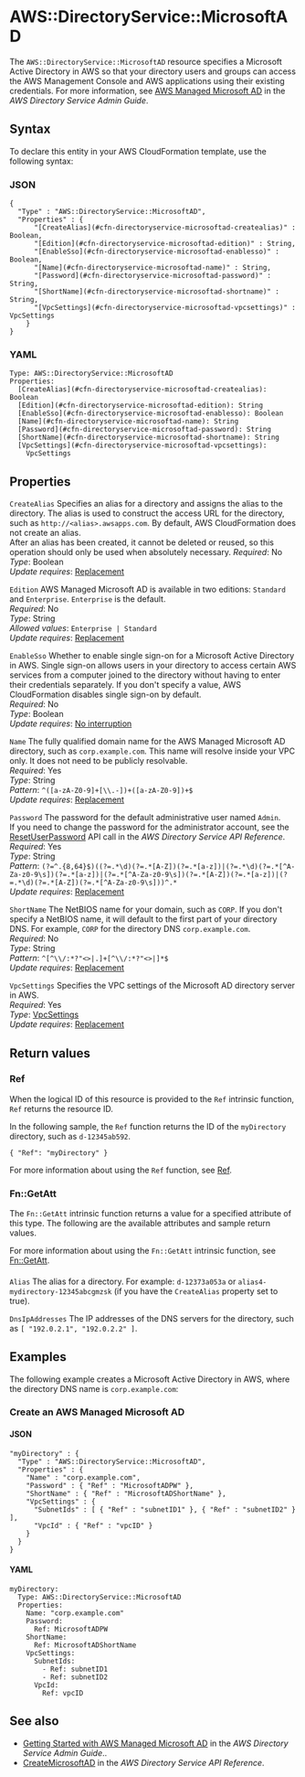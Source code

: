 # AWS::DirectoryService::MicrosoftAD<a name="aws-resource-directoryservice-microsoftad"></a>

The `AWS::DirectoryService::MicrosoftAD` resource specifies a Microsoft Active Directory in AWS so that your directory users and groups can access the AWS Management Console and AWS applications using their existing credentials\. For more information, see [AWS Managed Microsoft AD](https://docs.aws.amazon.com/directoryservice/latest/admin-guide/directory_microsoft_ad.html) in the *AWS Directory Service Admin Guide*\.

## Syntax<a name="aws-resource-directoryservice-microsoftad-syntax"></a>

To declare this entity in your AWS CloudFormation template, use the following syntax:

### JSON<a name="aws-resource-directoryservice-microsoftad-syntax.json"></a>

```
{
  "Type" : "AWS::DirectoryService::MicrosoftAD",
  "Properties" : {
      "[CreateAlias](#cfn-directoryservice-microsoftad-createalias)" : Boolean,
      "[Edition](#cfn-directoryservice-microsoftad-edition)" : String,
      "[EnableSso](#cfn-directoryservice-microsoftad-enablesso)" : Boolean,
      "[Name](#cfn-directoryservice-microsoftad-name)" : String,
      "[Password](#cfn-directoryservice-microsoftad-password)" : String,
      "[ShortName](#cfn-directoryservice-microsoftad-shortname)" : String,
      "[VpcSettings](#cfn-directoryservice-microsoftad-vpcsettings)" : VpcSettings
    }
}
```

### YAML<a name="aws-resource-directoryservice-microsoftad-syntax.yaml"></a>

```
Type: AWS::DirectoryService::MicrosoftAD
Properties: 
  [CreateAlias](#cfn-directoryservice-microsoftad-createalias): Boolean
  [Edition](#cfn-directoryservice-microsoftad-edition): String
  [EnableSso](#cfn-directoryservice-microsoftad-enablesso): Boolean
  [Name](#cfn-directoryservice-microsoftad-name): String
  [Password](#cfn-directoryservice-microsoftad-password): String
  [ShortName](#cfn-directoryservice-microsoftad-shortname): String
  [VpcSettings](#cfn-directoryservice-microsoftad-vpcsettings): 
    VpcSettings
```

## Properties<a name="aws-resource-directoryservice-microsoftad-properties"></a>

`CreateAlias`  <a name="cfn-directoryservice-microsoftad-createalias"></a>
Specifies an alias for a directory and assigns the alias to the directory\. The alias is used to construct the access URL for the directory, such as `http://<alias>.awsapps.com`\. By default, AWS CloudFormation does not create an alias\.  
After an alias has been created, it cannot be deleted or reused, so this operation should only be used when absolutely necessary\.
*Required*: No  
*Type*: Boolean  
*Update requires*: [Replacement](https://docs.aws.amazon.com/AWSCloudFormation/latest/UserGuide/using-cfn-updating-stacks-update-behaviors.html#update-replacement)

`Edition`  <a name="cfn-directoryservice-microsoftad-edition"></a>
 AWS Managed Microsoft AD is available in two editions: `Standard` and `Enterprise`\. `Enterprise` is the default\.  
*Required*: No  
*Type*: String  
*Allowed values*: `Enterprise | Standard`  
*Update requires*: [Replacement](https://docs.aws.amazon.com/AWSCloudFormation/latest/UserGuide/using-cfn-updating-stacks-update-behaviors.html#update-replacement)

`EnableSso`  <a name="cfn-directoryservice-microsoftad-enablesso"></a>
Whether to enable single sign\-on for a Microsoft Active Directory in AWS\. Single sign\-on allows users in your directory to access certain AWS services from a computer joined to the directory without having to enter their credentials separately\. If you don't specify a value, AWS CloudFormation disables single sign\-on by default\.  
*Required*: No  
*Type*: Boolean  
*Update requires*: [No interruption](https://docs.aws.amazon.com/AWSCloudFormation/latest/UserGuide/using-cfn-updating-stacks-update-behaviors.html#update-no-interrupt)

`Name`  <a name="cfn-directoryservice-microsoftad-name"></a>
The fully qualified domain name for the AWS Managed Microsoft AD directory, such as `corp.example.com`\. This name will resolve inside your VPC only\. It does not need to be publicly resolvable\.  
*Required*: Yes  
*Type*: String  
*Pattern*: `^([a-zA-Z0-9]+[\\.-])+([a-zA-Z0-9])+$`  
*Update requires*: [Replacement](https://docs.aws.amazon.com/AWSCloudFormation/latest/UserGuide/using-cfn-updating-stacks-update-behaviors.html#update-replacement)

`Password`  <a name="cfn-directoryservice-microsoftad-password"></a>
The password for the default administrative user named `Admin`\.  
If you need to change the password for the administrator account, see the [ResetUserPassword](https://docs.aws.amazon.com/directoryservice/latest/devguide/API_ResetUserPassword.html) API call in the *AWS Directory Service API Reference*\.  
*Required*: Yes  
*Type*: String  
*Pattern*: `(?=^.{8,64}$)((?=.*\d)(?=.*[A-Z])(?=.*[a-z])|(?=.*\d)(?=.*[^A-Za-z0-9\s])(?=.*[a-z])|(?=.*[^A-Za-z0-9\s])(?=.*[A-Z])(?=.*[a-z])|(?=.*\d)(?=.*[A-Z])(?=.*[^A-Za-z0-9\s]))^.*`  
*Update requires*: [Replacement](https://docs.aws.amazon.com/AWSCloudFormation/latest/UserGuide/using-cfn-updating-stacks-update-behaviors.html#update-replacement)

`ShortName`  <a name="cfn-directoryservice-microsoftad-shortname"></a>
The NetBIOS name for your domain, such as `CORP`\. If you don't specify a NetBIOS name, it will default to the first part of your directory DNS\. For example, `CORP` for the directory DNS `corp.example.com`\.   
*Required*: No  
*Type*: String  
*Pattern*: `^[^\\/:*?"<>|.]+[^\\/:*?"<>|]*$`  
*Update requires*: [Replacement](https://docs.aws.amazon.com/AWSCloudFormation/latest/UserGuide/using-cfn-updating-stacks-update-behaviors.html#update-replacement)

`VpcSettings`  <a name="cfn-directoryservice-microsoftad-vpcsettings"></a>
Specifies the VPC settings of the Microsoft AD directory server in AWS\.  
*Required*: Yes  
*Type*: [VpcSettings](aws-properties-directoryservice-microsoftad-vpcsettings.md)  
*Update requires*: [Replacement](https://docs.aws.amazon.com/AWSCloudFormation/latest/UserGuide/using-cfn-updating-stacks-update-behaviors.html#update-replacement)

## Return values<a name="aws-resource-directoryservice-microsoftad-return-values"></a>

### Ref<a name="aws-resource-directoryservice-microsoftad-return-values-ref"></a>

When the logical ID of this resource is provided to the `Ref` intrinsic function, `Ref` returns the resource ID\.

In the following sample, the `Ref` function returns the ID of the `myDirectory` directory, such as `d-12345ab592`\.

`{ "Ref": "myDirectory" }`

For more information about using the `Ref` function, see [Ref](https://docs.aws.amazon.com/AWSCloudFormation/latest/UserGuide/intrinsic-function-reference-ref.html)\.

### Fn::GetAtt<a name="aws-resource-directoryservice-microsoftad-return-values-fn--getatt"></a>

The `Fn::GetAtt` intrinsic function returns a value for a specified attribute of this type\. The following are the available attributes and sample return values\.

For more information about using the `Fn::GetAtt` intrinsic function, see [Fn::GetAtt](https://docs.aws.amazon.com/AWSCloudFormation/latest/UserGuide/intrinsic-function-reference-getatt.html)\.

#### <a name="aws-resource-directoryservice-microsoftad-return-values-fn--getatt-fn--getatt"></a>

`Alias`  <a name="Alias-fn::getatt"></a>
The alias for a directory\. For example: `d-12373a053a` or `alias4-mydirectory-12345abcgmzsk` \(if you have the `CreateAlias` property set to true\)\.

`DnsIpAddresses`  <a name="DnsIpAddresses-fn::getatt"></a>
The IP addresses of the DNS servers for the directory, such as `[ "192.0.2.1", "192.0.2.2" ]`\.

## Examples<a name="aws-resource-directoryservice-microsoftad--examples"></a>

The following example creates a Microsoft Active Directory in AWS, where the directory DNS name is `corp.example.com`:

### Create an AWS Managed Microsoft AD<a name="aws-resource-directoryservice-microsoftad--examples--Create_an_"></a>

#### JSON<a name="aws-resource-directoryservice-microsoftad--examples--Create_an_--json"></a>

```
"myDirectory" : {
  "Type" : "AWS::DirectoryService::MicrosoftAD",
  "Properties" : {
    "Name" : "corp.example.com",
    "Password" : { "Ref" : "MicrosoftADPW" },
    "ShortName" : { "Ref" : "MicrosoftADShortName" },
    "VpcSettings" : { 
      "SubnetIds" : [ { "Ref" : "subnetID1" }, { "Ref" : "subnetID2" } ],
      "VpcId" : { "Ref" : "vpcID" }
    }
  }
}
```

#### YAML<a name="aws-resource-directoryservice-microsoftad--examples--Create_an_--yaml"></a>

```
myDirectory: 
  Type: AWS::DirectoryService::MicrosoftAD
  Properties: 
    Name: "corp.example.com"
    Password: 
      Ref: MicrosoftADPW
    ShortName: 
      Ref: MicrosoftADShortName
    VpcSettings: 
      SubnetIds: 
        - Ref: subnetID1
        - Ref: subnetID2
      VpcId: 
        Ref: vpcID
```

## See also<a name="aws-resource-directoryservice-microsoftad--seealso"></a>
+ [Getting Started with AWS Managed Microsoft AD](https://docs.aws.amazon.com/directoryservice/latest/admin-guide/ms_ad_getting_started.html) in the *AWS Directory Service Admin Guide*\.\.
+ [CreateMicrosoftAD](https://docs.aws.amazon.com/directoryservice/latest/devguide/API_CreateMicrosoftAD.html) in the *AWS Directory Service API Reference*\.

